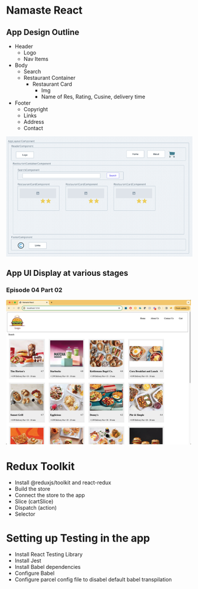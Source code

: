 # Namaste React

## App Design Outline
 * Header
    - Logo
    - Nav Items
 * Body
    - Search
    - Restaurant Container
       - Restaurant Card
           - Img
           - Name of Res, Rating, Cusine, delivery time
 * Footer
   - Copyright
   - Links
   - Address
   - Contact
 
 ![Rough App UI Desing](./docs/images/app-ui-design.png)

 
 ## App UI Display at various stages
 ### Episode 04 Part 02
 <img src="./docs/images/app-ui-ep04-p02.png" alt="App UI after ep04 p02" width="500">


 # Redux Toolkit
   - Install @reduxjs/toolkit and react-redux
   - Build the store
   - Connect the store to the app
   - Slice (cartSlice)
   - Dispatch (action)
   - Selector

# Setting up Testing in the app
   - Install React Testing Library
   - Install Jest
   - Install Babel dependencies
   - Configure Babel
   - Configure parcel config file to disabel default babel transpilation